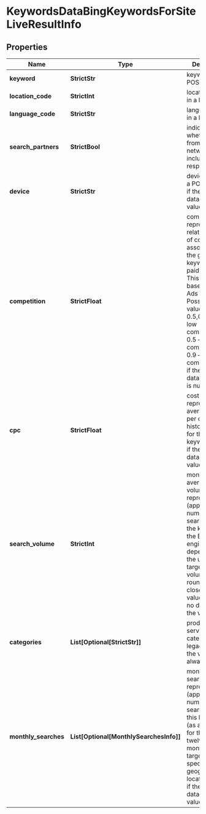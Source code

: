 # KeywordsDataBingKeywordsForSiteLiveResultInfo


## Properties

| Name | Type | Description | Notes |
|------------ | ------------- | ------------- | -------------|
**keyword** | **StrictStr** | keyword in a POST array |[optional]|
**location_code** | **StrictInt** | location code in a POST array |[optional]|
**language_code** | **StrictStr** | language code in a POST array |[optional]|
**search_partners** | **StrictBool** | indicates whether data from partner networks included in the response |[optional]|
**device** | **StrictStr** | device type in a POST array<br>if there is no data, then the value is null |[optional]|
**competition** | **StrictFloat** | competition<br>represents the relative amount of competition associated with the given keyword in paid SERP only. This value is based on Bing Ads data.<br>Possible values: 0.1, 0.5,0.90.1 – low competition,<br>0.5 – medium competition,<br>0.9 – high competition;<br>if there is no data the value is null |[optional]|
**cpc** | **StrictFloat** | cost-per-click<br>represents the average cost per click (USD) historically paid for the keyword.<br>if there is no data, then the value is null |[optional]|
**search_volume** | **StrictInt** | monthly average search volume rate<br>represents the (approximate) number of searches for the keyword on the Bing search engine, depending on the user’s targetingsearch volume is rounded to the closest decimal valuesif there is no data, then the value is null |[optional]|
**categories** | **List[Optional[StrictStr]]** | product and service categories<br>legacy field, the value will always be null |[optional]|
**monthly_searches** | **List[Optional[MonthlySearchesInfo]]** | monthly searches<br>represents the (approximate) number of searches on this keyword (as available for the past twelve months), targeted to the specified geographic locations.<br>if there is no data, then the value is null |[optional]|